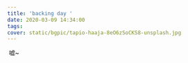 ```yaml
---
title: 'backing day '
date: 2020-03-09 14:34:00
tags: 
cover: static/bgpic/tapio-haaja-8eO6zSoCKS8-unsplash.jpg
---
```


​	嘘~